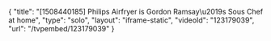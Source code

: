 {
    "title": "[1508440185] Philips Airfryer is Gordon Ramsay\u2019s Sous Chef at home",
    "type": "solo",
    "layout": "iframe-static",
    "videoId": "123179039",
    "url": "\/tvpembed\/123179039"
}